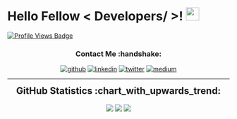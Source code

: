 <h1> Hello Fellow < Developers/ >! <img src = "https://raw.githubusercontent.com/MartinHeinz/MartinHeinz/master/wave.gif" width = 30px> </h1>

[![Profile Views Badge](https://komarev.com/ghpvc/?username=mrdibre&label=Profile%20views&color=0e75b6&style=flat)](https://komarev.com/ghpvc/?username=mrdibre&label=Profile%20views&color=0e75b6&style=flat)
  
<div align="center">
<h3>Contact Me :handshake:</h3>
<a href="https://github.com/mrdibre" target="_blank"><img src="https://img.shields.io/badge/-Github-black?logo=github&style=for-the-badge" alt="github"/></a>
<a href="https://www.linkedin.com/in/devcesar" target="_blank"><img src="https://img.shields.io/badge/LinkedIn-0077B5?style=for-the-badge&logo=linkedin&logoColor=white&link=https://www.linkedin.com/in/devcesar" alt="linkedin"/></a>
<a href="https://twitter.com/mrdibre" target="_blank"><img src="https://img.shields.io/badge/Twitter-1DA1F2?style=for-the-badge&logo=twitter&logoColor=white&link=https://twitter.com/mrdibre" alt="twitter"/></a>
<a href="https://mrdibre.medium.com" target="_blank"><img src="https://img.shields.io/badge/Medium-12100E?style=for-the-badge&logo=medium&logoColor=white&link=https://mrdibre.medium.com/" alt="medium"/></a>

____
  
<div align="center">
<h2 style="margin: 5px 10px;">GitHub Statistics :chart_with_upwards_trend:</h2> 
<div style="display: flex; align-items: center; justify-content: center;">

[![](https://github-readme-stats.vercel.app/api?username=mrdibre&count_private=true&include_all_commits=true&show_icons=true&include_orgs=true&theme=tokyonight)](https://github.com/mrdibre)
[![](https://github-readme-streak-stats.herokuapp.com/?user=mrdibre&theme=tokyonight&hide_border=true)](https://github.com/mrdibre)
[![](https://github-readme-stats.vercel.app/api/top-langs?username=mrdibre&layout=compact&theme=tokyonight)](https://github.com/mrdibre)

</div>
